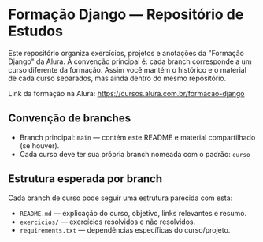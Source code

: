# Formação Django — Repositório de Estudos

Este repositório organiza exercícios, projetos e anotações da "Formação Django" da Alura. A convenção principal é: cada branch corresponde a um curso diferente da formação. Assim você mantém o histórico e o material de cada curso separados, mas ainda dentro do mesmo repositório.

Link da formação na Alura:
https://cursos.alura.com.br/formacao-django

## Convenção de branches

- Branch principal: `main` — contém este README e material compartilhado (se houver).
- Cada curso deve ter sua própria branch nomeada com o padrão: `curso`

## Estrutura esperada por branch

Cada branch de curso pode seguir uma estrutura parecida com esta:

- `README.md` — explicação do curso, objetivo, links relevantes e resumo.
- `exercicios/` — exercícios resolvidos e não resolvidos.
- `requirements.txt` — dependências específicas do curso/projeto.
